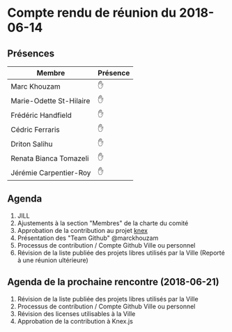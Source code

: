 # Compte rendu de réunion du 2018-06-14

## Présences
Membre|Présence
-------|--------
Marc Khouzam | &#x270B;
Marie-Odette St-Hilaire | &#x270B;
Frédéric Handfield | &#x270B;
Cédric Ferraris | &#x270B;
Driton Salihu | &#x270B;
Renata Bianca Tomazeli | &#x270B;
Jérémie Carpentier-Roy | &#x270B;


## Agenda
1. JILL
2. Ajustements à la section "Membres" de la charte du comité
3. Approbation de la contribution au projet [knex](https://github.com/tgriesser/knex)
4. Présentation des "Team Github" @marckhouzam
5. Processus de contribution / Compte Github Ville ou personnel
6. Révision de la liste publiée des projets libres utilisés par la Ville (Reporté à une réunion ultérieure)

## Agenda de la prochaine rencontre (2018-06-21)
1. Révision de la liste publiée des projets libres utilisés par la Ville
2. Processus de contribution / Compte Github Ville ou personnel
3. Révision des licenses utilisables à la Ville
4. Approbation de la contribution à Knex.js
